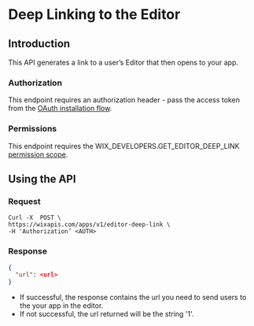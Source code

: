 # Deep Linking to the Editor

## Introduction

This API generates a link to a user’s Editor that then opens to your app.

### Authorization

This endpoint requires an authorization header - pass the access token from the [OAuth installation flow](https://dev.wix.com/api/rest/getting-started/authentication).

### Permissions

This endpoint requires the WIX_DEVELOPERS.GET_EDITOR_DEEP_LINK [permission scope](https://devforum.wix.com/en/article/available-permissions).

## Using the API

### Request

```curl
Curl -X  POST \
https://wixapis.com/apps/v1/editor-deep-link \
-H 'Authorization’ <AUTH>
```

### Response

```json
{
  "url": <url>
}
```

* If successful, the response contains the url you need to send users to the your app in the editor.
* If not successful, the url returned will be the string '1'.
